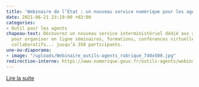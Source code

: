 ```yaml
---
title: 'Webinaire de l’État : un nouveau service numérique pour les agents'
date: 2021-06-21 23:19:00 +02:00
categories:
- Outil pour les agents
chapeau-text: Découvrez un nouveau service interministériel dédié aux agents de l’État
  pour organiser en ligne séminaires, formations, conférences virtuelles, ateliers
  collaboratifs... jusqu’à 350 participants.
une-ou-diaporama:
- image: "/uploads/Webinaire_outils-agents_rubrique_740x500.jpg"
redirection-interne: https://www.numerique.gouv.fr/outils-agents/webinaire-etat/
---
```


<div class="lien-important"><p><a href="https://www.numerique.gouv.fr/outils-agents/webinaire-etat/">Lire la suite</a></p></div>